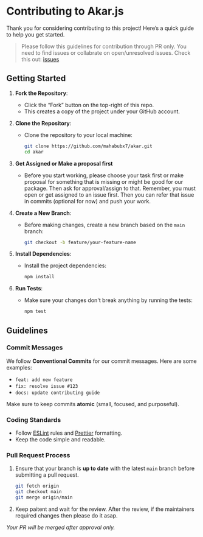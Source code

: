 # Contributing to Akar.js

Thank you for considering contributing to this project! Here’s a quick guide to help you get started.

> Please follow this guidelines for contribution through PR only. You need to find issues or collabrate on open/unresolved issues. Check this out: [issues](https://github.com/mahabubx7/akar/issues)

## Getting Started

1. **Fork the Repository**:
   - Click the “Fork” button on the top-right of this repo.
   - This creates a copy of the project under your GitHub account.

2. **Clone the Repository**:
   - Clone the repository to your local machine:
     ```bash
     git clone https://github.com/mahabubx7/akar.git
     cd akar
     ```
3. **Get Assigned or Make a proposal first**
   - Before you start working, please choose your task first or make proposal for something that is missing or might be good for our package. Then ask for approval/assign to that. Remember, you must open or get assigned to an issue first. Then you can refer that issue in commits (optional for now) and push your work.

5. **Create a New Branch**:
   - Before making changes, create a new branch based on the `main` branch:
     ```bash
     git checkout -b feature/your-feature-name
     ```

6. **Install Dependencies**:
   - Install the project dependencies:
     ```bash
     npm install
     ```

7. **Run Tests**:
   - Make sure your changes don't break anything by running the tests:
     ```bash
     npm test
     ```

## Guidelines

### Commit Messages
We follow **Conventional Commits** for our commit messages. Here are some examples:
- `feat: add new feature`
- `fix: resolve issue #123`
- `docs: update contributing guide`

Make sure to keep commits **atomic** (small, focused, and purposeful).

### Coding Standards
- Follow [ESLint](https://eslint.org/) rules and [Prettier](https://prettier.io/) formatting.
- Keep the code simple and readable.

### Pull Request Process
1. Ensure that your branch is **up to date** with the latest `main` branch before submitting a pull request.
   ```bash
   git fetch origin
   git checkout main
   git merge origin/main

2. Keep paitent and wait for the review. After the review, if the maintainers required changes then please do it asap.

_Your PR will be merged after approval only._
